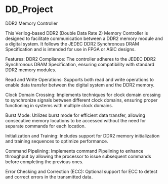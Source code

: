 # DD_Project
DDR2 Memory Controller

This Verilog-based DDR2 (Double Data Rate 2) Memory Controller is designed to facilitate communication between a DDR2 memory module and a digital system. It follows the JEDEC DDR2 Synchronous DRAM Specification and is intended for use in FPGA or ASIC designs.

Features:
DDR2 Compliance: The controller adheres to the JEDEC DDR2 Synchronous DRAM Specification, ensuring compatibility with standard DDR2 memory modules.

Read and Write Operations: Supports both read and write operations to enable data transfer between the digital system and the DDR2 memory.

Clock Domain Crossing: Implements techniques for clock domain crossing to synchronize signals between different clock domains, ensuring proper functioning in systems with multiple clock domains.

Burst Mode: Utilizes burst mode for efficient data transfer, allowing consecutive memory locations to be accessed without the need for separate commands for each location.

Initialization and Training: Includes support for DDR2 memory initialization and training sequences to optimize performance.

Command Pipelining: Implements command Pipelining to enhance throughput by allowing the processor to issue subsequent commands before completing the previous ones.

Error Checking and Correction (ECC): Optional support for ECC to detect and correct errors in the transmitted data.
